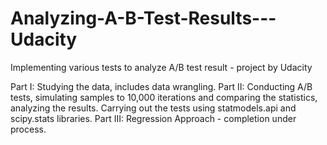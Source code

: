 # Analyzing-A-B-Test-Results---Udacity
Implementing various tests to analyze A/B test result - project by Udacity

Part I: Studying the data, includes data wrangling.
Part II: Conducting A/B tests, simulating samples to 10,000 iterations and comparing the statistics, analyzing the results.
Carrying out the tests using statmodels.api and scipy.stats libraries.
Part III: Regression Approach - completion under process.
